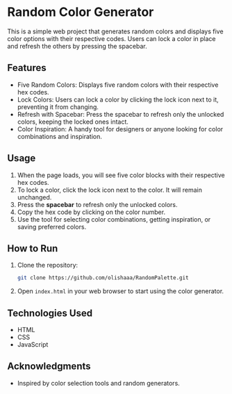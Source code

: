 # Random Color Generator

This is a simple web project that generates random colors and displays five color options with their respective codes. Users can lock a color in place and refresh the others by pressing the spacebar.

## Features
- Five Random Colors: Displays five random colors with their respective hex codes.
- Lock Colors: Users can lock a color by clicking the lock icon next to it, preventing it from changing.
- Refresh with Spacebar: Press the spacebar to refresh only the unlocked colors, keeping the locked ones intact.
- Color Inspiration: A handy tool for designers or anyone looking for color combinations and inspiration.

## Usage
1. When the page loads, you will see five color blocks with their respective hex codes.
2. To lock a color, click the lock icon next to the color. It will remain unchanged.
3. Press the **spacebar** to refresh only the unlocked colors.
4. Copy the hex code by clicking on the color number.
5. Use the tool for selecting color combinations, getting inspiration, or saving preferred colors.

## How to Run
1. Clone the repository:
    ```bash
    git clone https://github.com/olishaaa/RandomPalette.git
    ```
2. Open `index.html` in your web browser to start using the color generator.

## Technologies Used
- HTML
- CSS
- JavaScript

## Acknowledgments
- Inspired by color selection tools and random generators.
